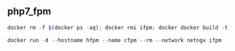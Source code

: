 ## php7_fpm
```js
docker rm -f $(docker ps -aq); docker rmi ifpm; docker docker build -t ifpm .;
```

```js
docker run -d --hostname hfpm --name cfpm --rm --network netngx ifpm
```